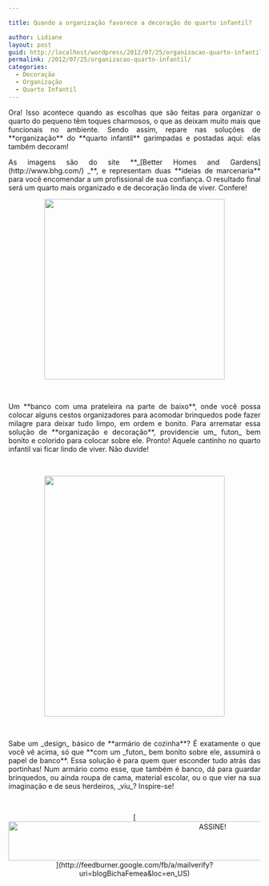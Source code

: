 ```yaml
---

title: Quando a organização favorece a decoração do quarto infantil?

author: Lidiane
layout: post
guid: http://localhost/wordpress/2012/07/25/organizacao-quarto-infantil/
permalink: /2012/07/25/organizacao-quarto-infantil/
categories:
  - Decoração
  - Organização
  - Quarto Infantil
---
```

<p style="text-align: justify;">
  Ora! Isso acontece quando as escolhas que são feitas para organizar o quarto do pequeno têm toques charmosos, o que as deixam muito mais que funcionais no ambiente. Sendo assim, repare nas soluções de **organização** do **quarto infantil** garimpadas e postadas aqui: elas também decoram!
</p>

<p style="text-align: justify;" align="justify">
  As imagens são do site **_[Better Homes and Gardens](http://www.bhg.com/) _**, e representam duas **ideias de marcenaria** para você encomendar a um profissional de sua confiança. O resultado final será um quarto mais organizado e de decoração linda de viver. Confere!
</p>

<!--more-->

<p align="center">
  <a href="http://www.trololodemulher.com.br/2012/07/25/organizacao-quarto-infantil/organizacao-domestica-quarto-infantil/" rel="attachment wp-att-8921"><img class="alignnone size-full wp-image-8921" title="ORGANIZACAO-DOMESTICA-QUARTO-INFANTIL" src="http://www.trololodemulher.com.br/blog/wp-content/uploads/2012/07/ORGANIZACAO-DOMESTICA-QUARTO-INFANTIL.jpg" alt="" width="360" height="360" /></a>
</p>

&nbsp;

<p align="justify">
  Um **banco com uma prateleira na parte de baixo**, onde você possa colocar alguns cestos organizadores para acomodar brinquedos pode fazer milagre para deixar tudo limpo, em ordem e bonito. Para arrematar essa solução de **organização e decoração**, providencie um_ futon_ bem bonito e colorido para colocar sobre ele. Pronto! Aquele cantinho no quarto infantil vai ficar lindo de viver. Não duvide!
</p>

&nbsp;

<p align="center">
  <a href="http://www.trololodemulher.com.br/2012/07/25/organizacao-quarto-infantil/organizacao-domestica-quarto-infantil2/" rel="attachment wp-att-8922"><img class="alignnone size-full wp-image-8922" title="ORGANIZACAO-DOMESTICA-QUARTO-INFANTIL[2]" src="http://www.trololodemulher.com.br/blog/wp-content/uploads/2012/07/ORGANIZACAO-DOMESTICA-QUARTO-INFANTIL2.jpg" alt="" width="360" height="480" /></a>
</p>

&nbsp;

<p align="justify">
  Sabe um _design_ básico de **armário de cozinha**? É exatamente o que você vê acima, só que **com um _futon_ bem bonito sobre ele, assumirá o papel de banco**. Essa solução é para quem quer esconder tudo atrás das portinhas! Num armário como esse, que também é banco, dá para guardar brinquedos, ou ainda roupa de cama, material escolar, ou o que vier na sua imaginação e de seus herdeiros, _viu_? Inspire-se!
</p>

&nbsp;

<p align="center">
  [<img class="alignnone size-full wp-image-10439" src="http://www.trololodemulher.com.br/blog/wp-content/uploads/2014/09/ASSINE.png" alt="ASSINE!" width="800" height="78" />](http://feedburner.google.com/fb/a/mailverify?uri=blogBichaFemea&loc=en_US) 
</p>